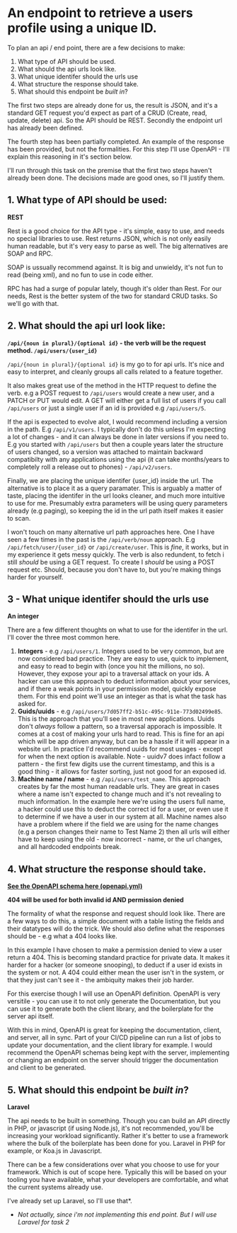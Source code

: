 # An endpoint to retrieve a users profile using a unique ID.

To plan an api / end point, there are a few decisions to make:

1. What type of API should be used.
2. What should the api urls look like.
3. What unique identifer should the urls use
4. What structure the response should take. 
5. What should this endpoint be *built in*?

The first two steps are already done for us, the result is JSON, and it's a standard GET request you'd expect as part of a CRUD (Create, read, update, delete) api. So the API should be REST. Secondly the endpoint url has already been defined.

The fourth step has been partially completed. An example of the response has been provided, but not the formalities. For this step I'll use OpenAPI - I'll explain this reasoning in it's section below.

I'll run through this task on the premise that the first two steps haven't already been done. The decisions made are good ones, so I'll justify them.

## 1. What type of API should be used:
**REST**

Rest is a good choice for the API type - it's simple, easy to use, and needs no special libraries to use. Rest returns JSON, which is not only easily human readable, but it's very easy to parse as well. The big alternatives are SOAP and RPC.  

SOAP is ussually recommend against. It is big and unwieldy, it's not fun to read (being xml), and no fun to use in code either.

RPC has had a surge of popular lately, though it's older than Rest. For our needs, Rest is the better system of the two for standard CRUD tasks. So we'll go with that.

## 2. What should the api url look like:  
**`/api/{noun in plural}/{optional id}` - the verb will be the request method. `/api/users/{user_id}`**

`/api/{noun in plural}/{optional id}` is my go to for api urls. It's nice and easy to interpret, and cleanly groups all calls related to a feature together. 

It also makes great use of the method in the HTTP request to define the verb. e.g a POST request to `/api/users` would create a new user, and a PATCH or PUT would edit. A GET will either get a full list of users if you call `/api/users` or just a single user if an id is provided e.g `/api/users/5`.

If the api is expected to evolve alot, I would recommend including a version in the path. E.g `/api/v1/users`. I typically don't do this unless I'm expecting a lot of changes - and it can always be done in later versions if you need to. E.g you started with `/api/users` but then a couple years later the structure of users changed, so a version was attached to maintain backward compatibilty with any applications using the api (it can take months/years to completely roll a release out to phones) - `/api/v2/users`.  

Finally, we are placing the unique identifer {user_id} inside the url. The alternative is to place it as a query paramater. This is arguably a matter of taste, placing the identifer in the url looks cleaner, and much more intuitive to use for me. Presumably extra parameters will be using query parameters already (e.g paging), so keeping the id in the url path itself makes it easier to scan.

I won't touch on many alternative url path approaches here. One I have seen a few times in the past is the `/api/verb/noun` approach. E.g `/api/fetch/user/{user_id}` or `/api/create/user`. This is *fine*, it works, but in my experience it gets messy quickly. The verb is also redundent, to fetch i still *should* be using a GET request. To create I *should* be using a POST request etc. Should, because you don't have to, but you're making things harder for yourself.

## 3 - What unique identifer should the urls use
**An integer**

There are a few different thoughts on what to use for the identifer in the url. I'll cover the three most common here.

1. **Integers** - e.g `/api/users/1`. Integers used to be very common, but are now considered bad practice. They are easy to use, quick to implement, and easy to read to begin with (once you hit the millions, no so). However, they expose your api to a traversal attack on your ids. A hacker can use this approach to deduct information about your services, and if there a weak points in your permission model, quickly expose them. For this end point we'll use an integer as that is what the task has asked for.
2. **Guids/uuids** - e.g `/api/users/7d057ff2-b51c-495c-911e-773d02499e85`. This is the approach that you'll see in most new applications. Uuids don't *always* follow a pattern, so a traversal apporach is impossible. It comes at a cost of making your urls hard to read. This is fine for an api which will be app driven anyway, but can be a hassle if it will appear in a website url. In practice I'd recommend uuids for most usages - except for when the next option is available.
Note - uuidv7 does infact follow a pattern - the first few digits use the current timestamp, and this is a good thing - it allows for faster sorting, just not good for an exposed id.   
3. **Machine name / name** - e.g `/api/users/test_name`. This approach creates by far the most human readable urls. They are great in cases where a name isn't expected to change much and it's not revealing to much information. In the example here we're using the users full name, a hacker could use this to deduct the correct id for a user, or even use it to determine if we have a user in our system at all. Machine names also have a problem where if the field we are using for the name changes (e.g a person changes their name to Test Name 2) then all urls will either have to keep using the old - now incorrect - name, or the url changes, and all hardcoded endpoints break.

## 4. What structure the response should take.
**[See the OpenAPI schema here (openapi.yml)](openapi.yml)**

**404 will be used for both invalid id AND permission denied**

The formality of what the response and request should look like. There are a few ways to do this, a simple document with a table listing the fields and their datatypes will do the trick. We should also define what the responses should be - e.g what a 404 looks like.

In this example I have chosen to make a permission denied to view a user return a 404. This is becoming standard practice for private data. It makes it harder for a hacker (or someone snooping), to deduct if a user id exists in the system or not. A 404 could either mean the user isn't in the system, or that they just can't see it - the ambiquity makes their job harder.

For this exercise though I will use an OpenAPI definition. OpenAPI is very versitile - you can use it to not only generate the Documentation, but you can use it to generate both the client library, and the boilerplate for the server api itself. 

With this in mind, OpenAPI is great for keeping the documentation, client, and server, all in sync. Part of your CI/CD pipeline can run a list of jobs to update your documentation, and the client library for example. I would recommend the OpenAPI schemas being kept with the server, implementing or changing an endpoint on the server should trigger the documentation and client to be generated.

## 5. What should this endpoint be *built in*?
**Laravel**

The api needs to be built in something. Though you can build an API directly in PHP, or javascript (if using Node.js), it's not recommended, you'll be increasing your workload significantly. Rather it's better to use a framework where the bulk of the boilerplate has been done for you. Laravel in PHP for example, or Koa.js in Javascript.

There can be a few considerations over what you choose to use for your framework. Which is out of scope here. Typically this will be based on your tooling you have available, what your developers are comfortable, and what the current systems already use.

I've already set up Laravel, so I'll use that*.

* *Not actually, since i'm not implementing this end point. But I will use Laravel for task 2*